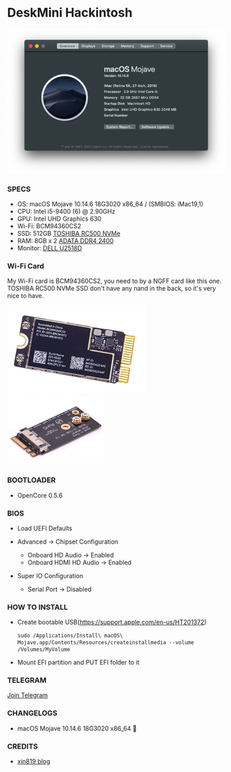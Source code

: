 # DeskMini Hackintosh

![Hackintosh](apps/os.png)

### SPECS

+ OS: macOS Mojave 10.14.6 18G3020 x86_64 / (SMBIOS: iMac19,1)
+ CPU: Intel i5-9400 (6) @ 2.90GHz
+ GPU: Intel UHD Graphics 630
+ Wi-Fi: BCM94360CS2
+ SSD: 512GB [TOSHIBA RC500 NVMe](https://union-click.jd.com/jdc?e=&p=AyIGZRprFQMTBlQeUxMEGwFdKx9KWkxYZUIeUENQDEsFA1BWThgJBABAHUBZCQUdRUFGGRJDD1MdQlUQQwVKDFRXFk8jQA4SBlQaWhAKFAFcHVMlVHdgM2koUgd3UTdBP3ZiZHoLGg0TYh4LZRprFQMTB1MeXxwGEjdlG1wlVHwHVBpaFAMTBVYSaxQyEgNcHlsdARYAURxYFzIVB1wrWxwBFQRWHV8VBhFpFCtrJQEiN2UbaxYyUGkHTAkdUBYHARhfRlIXUlBMC0AKRg9cE1oVVhUEB0kLQTIQBlQfUg%3D%3D)
+ RAM: 8GB x 2 [ADATA DDR4 2400](https://union-click.jd.com/jdc?e=&p=AyIGZRteEgYSAVEcWRQyEARSGV0RAxAFVR5rUV1KWQorAlBHU0VeBUVNR0ZbSkdETlcNVQtHRVNSUVNLXANBRA1XB14DS10cQQVYD21XHgVWHFkTBhMFVxteJUZOXRUcBEFXcl8NXxNSHBsHMEIPUnIeC2UaaxUDEwdTHl8cBhI3ZRtcJUN8B1QaWBEEEwFlGmsVBhUOVBhYFQoRAF0SaxICGzdVElgSAREBURtfFmxTN2UrWCUyIgdlGGtXbEdXBh5fQgEaAlJLDBAEFQ9cGAlFBkEPVUsMFQFCAldLaxcDEwNc)
+ Monitor: [DELL U2518D](https://union-click.jd.com/jdc?e=&p=AyIGZRtaHAAaAFUdWh0yEQZdHVoTAhsCVRhrUV1KWQorAlBHU0VeBUVNR0ZbSkdETlcNVQtHRVNSUVNLXANBRA1XB14DS10cQQVYD21XHgRUE10UBBIOUBtYJV1KRgVPGRwHcEQraAlXQE9%2FIWs9ZmIeC2UaaxUDEwdTHl8cBhI3ZRtcJUN8AVYfWhIFIgZlG18TABIPVRpTEAsQBWUcWxwyEg5WHFgWBBYHURg1VDIiN1YrayUCIgRlWTVHVxQDB0lTHAMUDlYeUhECG1IGGAkcARZTVR1dHQcSAmUZWhQGGw%3D%3D)

### Wi-Fi Card

My Wi-Fi card is BCM94360CS2, you need to by a NGFF card like this one. TOSHIBA RC500 NVMe SSD don't have any nand in the back, so it's very nice to have.

![BCM94360CS2](apps/BCM94360CS2.png)
![NGFF](apps/ngff.png)

### BOOTLOADER
+ OpenCore 0.5.6

### BIOS

+ Load UEFI Defaults
+ Advanced -> Chipset Configuration
  + Onboard HD Audio -> Enabled
  + Onboard HDMI HD Audio -> Enabled

+ Super IO Configuration
  + Serial Port -> Disabled

### HOW TO INSTALL

  + Create bootable USB(https://support.apple.com/en-us/HT201372)
    ```
    sudo /Applications/Install\ macOS\ Mojave.app/Contents/Resources/createinstallmedia --volume /Volumes/MyVolume
    ```

  + Mount EFI partition and PUT EFI folder to it

### TELEGRAM
[Join Telegram](https://t.me/asrock_deskmini)

### CHANGELOGS

+ macOS Mojave 10.14.6 18G3020 x86_64 🎉

### CREDITS

+ [xjn819 blog](https://blog.xjn819.com/?p=7)
